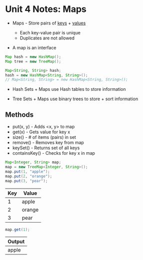 # Unit 4 Notes: Maps

- Maps - Store pairs of <u>keys</u> + <u>values</u>

  - Each key-value pair is unique
  - Duplicates are not allowed

- A map is an interface

```java
Map hash = new HashMap();
Map tree = new TreeMap();

Map<String, String> hash;
hash = new HashMap<String, String>();
// Map<String, String> = new HashMap<String, String>();
```

- Hash Sets + Maps use Hash tables to store information

- Tree Sets + Maps use binary trees to store + sort information

## Methods

- put(x, y) - Adds <x, y> to map
- get(x) - Gets value for key x
- size() - # of items (pairs) in set
- remove() - Removes key from map
- keySet() - Returns set of all keys
- containsKey() - Checks for key x in map

```java
Map<Integer, String> map;
map = new TreeMap<Integer, String>();
map.put(1, "apple");
map.put(2, "orange");
map.put(3, "pear");
```

| Key | Value  |
| --- | ------ |
| 1   | apple  |
| 2   | orange |
| 3   | pear   |

```java
map.get(1);
```

| Output |
| ------ |
| apple  |
